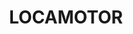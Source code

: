 ---
hackday: 10-london
thumbnail: locamotor.png
links:
- presentation: http://prezi.com/2hqtpz0eedmg/
  website: https://marvelapp.com/52254j
summary: Platform for matching Bank Staff with Vacant slots, with an iPhone app and
  front facing calendar website.
team:
- '@YU_Angela'
- '@Tborwick'
- Ritu Saini
- James Carter
- Ayesha Garrett
- Robert Anderson
title: LOCAMOTOR
---